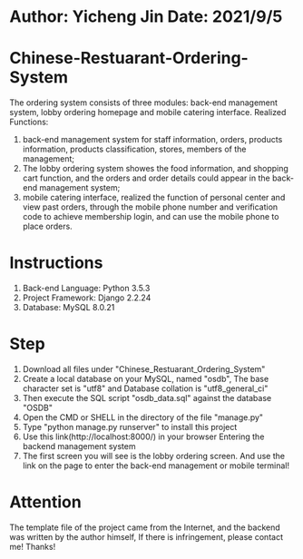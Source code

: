 # Author: Yicheng Jin  Date: 2021/9/5

# Chinese-Restuarant-Ordering-System
The ordering system consists of three modules: back-end management system, lobby ordering homepage and mobile catering interface. 
Realized Functions: 
1) back-end management system for staff information, orders, products information, products classification, stores, members of the management; 
2) The lobby ordering system showes the food information, and shopping cart function, and the orders and order details could appear in the back-end management system;
3) mobile catering interface, realized the function of personal center and view past orders, through the mobile phone number and verification code to achieve membership login, and can use the mobile phone to place orders.

# Instructions
1) Back-end Language: Python 3.5.3
2) Project Framework: Django 2.2.24
3) Database: MySQL 8.0.21

# Step
1) Download all files under "Chinese_Restuarant_Ordering_System" 
2) Create a local database on your MySQL, named "osdb", The base character set is "utf8" and Database collation is "utf8_general_ci"
3) Then execute the SQL script "osdb_data.sql" against the database "OSDB"
4) Open the CMD or SHELL in the directory of the file "manage.py"
5) Type "python manage.py runserver" to install this project
6) Use this link(http://localhost:8000/) in your browser Entering the backend management system
7) The first screen you will see is the lobby ordering screen. And use the link on the page to enter the back-end management or mobile terminal!

# Attention 
The template file of the project came from the Internet, and the backend was written by the author himself, If there is infringement, please contact me! Thanks!

